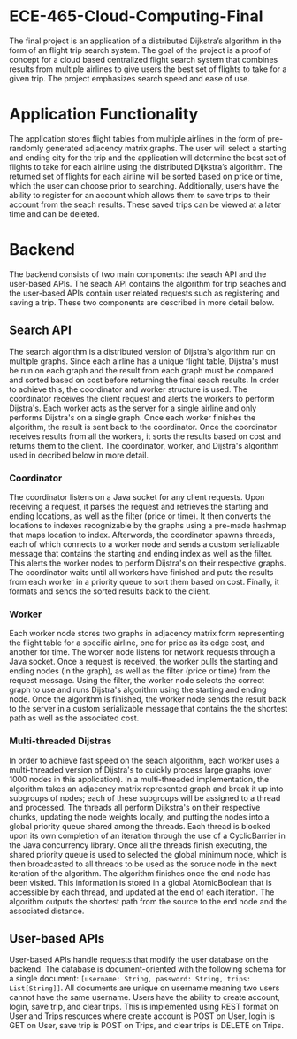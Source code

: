 # ECE-465-Cloud-Computing-Final

The final project is an application of a distributed Dijkstra’s algorithm in the form of an flight trip search system. The goal of the project is a proof of concept for a cloud based centralized flight search system that combines results from multiple airlines to give users the best set of flights to take for a given trip. The project emphasizes search speed and ease of use.

# Application Functionality
The application stores flight tables from multiple airlines in the form of pre-randomly generated adjacency matrix graphs. The user will select a starting and ending city for the trip and the application will determine the best set of flights to take for each airline using the distributed Dijkstra’s algorithm. The returned set of flights for each airline will be sorted based on price or time, which the user can choose prior to searching. Additionally, users have the ability to register for an account which allows them to save trips to their account from the seach results. These saved trips can be viewed at a later time and can be deleted.

# Backend
The backend consists of two main components: the seach API and the user-based APIs. The seach API contains the algorithm for trip seaches and the user-based APIs contain user related requests such as registering and saving a trip. These two components are described in more detail below.

## Search API
The search algorithm is a distributed version of Dijstra's algorithm run on multiple graphs. Since each airline has a unique flight table, Dijstra's must be run on each graph and the result from each graph must be compared and sorted based on cost before returning the final seach results. In order to achieve this, the coordinator and worker structure is used. The coordinator receives the client request and alerts the workers to perform Dijstra's. Each worker acts as the server for a single airline and only performs Dijstra's on a single graph. Once each worker finishes the algorithm, the result is sent back to the coordinator. Once the coordinator receives results from all the workers, it sorts the results based on cost and returns them to the client. The coordinator, worker, and Dijstra's algorithm used in decribed below in more detail.

### Coordinator
The coordinator listens on a Java socket for any client requests. Upon receiving a request, it parses the request and retrieves the starting and ending locations, as well as the filter (price or time). It then converts the locations to indexes recognizable by the graphs using a pre-made hashmap that maps location to index. Afterwords, the coordinator spawns threads, each of which connects to a worker node and sends a custom serializable message that contains the starting and ending index as well as the filter. This alerts the worker nodes to perform Dijstra's on their respective graphs. The coordinator waits until all workers have finished and puts the results from each worker in a priority queue to sort them based on cost. Finally, it formats and sends the sorted results back to the client. 

### Worker
Each worker node stores two graphs in adjacency matrix form representing the flight table for a specific airline, one for price as its edge cost, and another for time. The worker node listens for network requests through a Java socket. Once a request is received, the worker pulls the starting and ending nodes (in the graph), as well as the filter (price or time) from the request message. Using the filter, the worker node selects the correct graph to use and runs Dijstra's algorithm using the starting and ending node. Once the algorithm is finished, the worker node sends the result back to the server in a custom serializable message that contains the the shortest path as well as the associated cost. 

### Multi-threaded Dijstras
In order to achieve fast speed on the seach algorithm, each worker uses a multi-threaded version of Dijstra's to quickly process large graphs (over 1000 nodes in this application). In a multi-threaded implementation, the algorithm takes an adjacency matrix represented graph and break it up into subgroups of nodes; each of these subgroups will be assigned to a thread and processed. The threads all perform Dijkstra's on their respective chunks, updating the node weights locally, and putting the nodes into a global priority queue shared among the threads. Each thread is blocked upon its own completion of an iteration through the use of a CyclicBarrier in the Java concurrency library. Once all the threads finish executing, the shared priority queue is used to selected the global minimum node, which is then broadcasted to all threads to be used as the soruce node in the next iteration of the algorithm. The algorithm finishes once the end node has been visited. This information is stored in a global AtomicBoolean that is accessible by each thread, and updated at the end of each iteration. The algorithm outputs the shortest path from the source to the end node and the associated distance.

## User-based APIs
User-based APIs handle requests that modify the user database on the backend. The database is document-oriented with the following schema for a single document: ```[username: String, password: String, trips: List[String]]```. All documents are unique on username meaning two users cannot have the same username. Users have the ability to create account, login, save trip, and clear trips. This is implemented using REST format on User and Trips resources where create account is POST on User, login is GET on User, save trip is POST on Trips, and clear trips is DELETE on Trips. 

